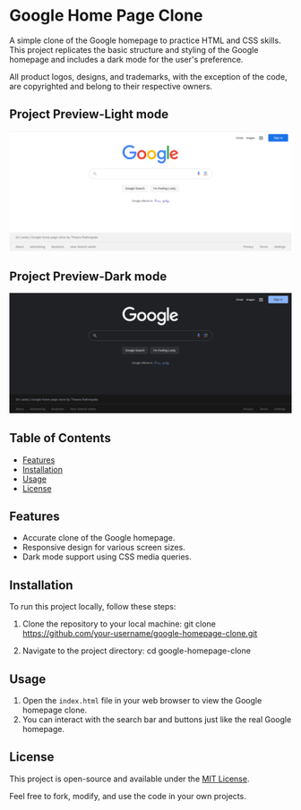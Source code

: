 # Google Home Page Clone

A simple clone of the Google homepage to practice HTML and CSS skills. This project replicates the basic structure and styling of the Google homepage and includes a dark mode for the user's preference.

All product logos, designs, and trademarks, with the exception of the code, are copyrighted and belong to their respective owners.

## Project Preview-Light mode

![Project Preview-Light mode](img/screenshots/light-mode.png)

## Project Preview-Dark mode

![Project Preview-Dark mode](img/screenshots/dark-mode.png)


## Table of Contents
- [Features](#features)
- [Installation](#installation)
- [Usage](#usage)
- [License](#license)


## Features

- Accurate clone of the Google homepage.
- Responsive design for various screen sizes.
- Dark mode support using CSS media queries.

## Installation

To run this project locally, follow these steps:

1. Clone the repository to your local machine:
	git clone https://github.com/your-username/google-homepage-clone.git

2. Navigate to the project directory:
	cd google-homepage-clone

## Usage

1. Open the `index.html` file in your web browser to view the Google homepage clone.
2. You can interact with the search bar and buttons just like the real Google homepage.

## License

This project is open-source and available under the [MIT License](LICENSE.txt).

Feel free to fork, modify, and use the code in your own projects.






